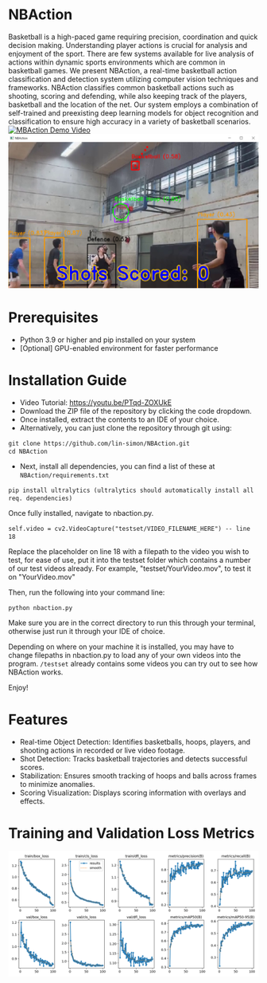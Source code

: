 # NBAction
Basketball is a high-paced game requiring precision, coordination and quick decision making. Understanding player actions is crucial for analysis and enjoyment of the sport. There are few systems available for live analysis of actions within dynamic sports environments which are common in basketball games. We present NBAction, a real-time basketball action classification and detection system utilizing computer vision techniques and frameworks. NBAction classifies common basketball actions such as shooting, scoring and defending, while also keeping track of the players, basketball and the location of the net. Our system employs a combination of self-trained and preexisting deep learning models for object recognition and classification to ensure high accuracy in a variety of basketball scenarios.
[![MBAction Demo Video](https://img.youtube.com/vi/GODZs6gUb5Y/0.jpg)](https://www.youtube.com/watch?v=GODZs6gUb5Y)
![NBAction](https://github.com/lin-simon/NBAction/blob/main/assets/ui.png?raw=true)

# Prerequisites
- Python 3.9 or higher and pip installed on your system
- [Optional] GPU-enabled environment for faster performance

# Installation Guide
- Video Tutorial: https://youtu.be/PTqd-ZOXUkE
- Download the ZIP file of the repository by clicking the code dropdown.
- Once installed, extract the contents to an IDE of your choice.
- Alternatively, you can just clone the repository through git using:
```
git clone https://github.com/lin-simon/NBAction.git
cd NBAction
```
- Next, install all dependencies, you can find a list of these at ```NBAction/requirements.txt```
```
pip install ultralytics (ultralytics should automatically install all req. dependencies)
```
Once fully installed, navigate to nbaction.py.
```
self.video = cv2.VideoCapture("testset/VIDEO_FILENAME_HERE") -- line 18
```
Replace the placeholder on line 18 with a filepath to the video you wish to test, for ease of use, put it into the testset folder which contains a number of our test videos already.
For example, "testset/YourVideo.mov", to test it on "YourVideo.mov"

Then, run the following into your command line:
```
python nbaction.py 
```
Make sure you are in the correct directory to run this through your terminal, otherwise just run it through your IDE of choice.

Depending on where on your machine it is installed, you may have to change filepaths in nbaction.py to load any of your own videos into the program. ```/testset``` already contains some videos you can try out to see how NBAction works.

Enjoy!


# Features
- Real-time Object Detection: Identifies basketballs, hoops, players, and shooting actions in recorded or live video footage.
- Shot Detection: Tracks basketball trajectories and detects successful scores.
- Stabilization: Ensures smooth tracking of hoops and balls across frames to minimize anomalies.
- Scoring Visualization: Displays scoring information with overlays and effects.

# Training and Validation Loss Metrics
![Results](https://github.com/lin-simon/NBAction/blob/main/assets/results.png?raw=true)
